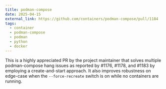 ```yaml
---
title: podman-compose
date: 2025-04-15
external_link: https://github.com/containers/podman-compose/pull/1184
tags:
  - container
  - podman-compose
  - podman
  - python
  - docker
---
```


This is a highly appreciated PR by the project maintainer that solves multiple podman-compose hang issues as reported by #1176, #1178, and #1183 by employing a create-and-start approach. It also improves robustness on edge-case when the `--force-recreate` switch is on while no containers are running.

<!--more-->
